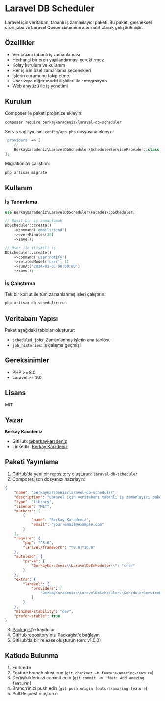 # Laravel DB Scheduler

Laravel için veritabanı tabanlı iş zamanlayıcı paketi. Bu paket, geleneksel cron jobs ve Laravel Queue sistemine alternatif olarak geliştirilmiştir.

## Özellikler

- Veritabanı tabanlı iş zamanlaması
- Herhangi bir cron yapılandırması gerektirmez
- Kolay kurulum ve kullanım
- Her iş için özel zamanlama seçenekleri
- İşlerin durumunu takip etme
- User veya diğer model ilişkileri ile entegrasyon
- Web arayüzü ile iş yönetimi

## Kurulum

Composer ile paketi projenize ekleyin:

```bash
composer require berkaykaradeniz/laravel-db-scheduler
```

Servis sağlayıcısını `config/app.php` dosyasına ekleyin:

```php
'providers' => [
    // ...
    BerkayKaradeniz\LaravelDbScheduler\SchedulerServiceProvider::class,
];
```

Migrationları çalıştırın:

```bash
php artisan migrate
```

## Kullanım

### İş Tanımlama

```php
use BerkayKaradeniz\LaravelDbScheduler\Facades\DbScheduler;

// Basit bir iş zamanlamak
DbScheduler::create()
    ->command('emails:send')
    ->everyMinutes(30)
    ->save();

// User ile ilişkili iş
DbScheduler::create()
    ->command('user:notify')
    ->relatedModel('user', 1)
    ->runAt('2024-01-01 00:00:00')
    ->save();
```

### İş Çalıştırma

Tek bir komut ile tüm zamanlanmış işleri çalıştırın:

```bash
php artisan db-scheduler:run
```

## Veritabanı Yapısı

Paket aşağıdaki tabloları oluşturur:

- `scheduled_jobs`: Zamanlanmış işlerin ana tablosu
- `job_histories`: İş çalışma geçmişi

## Gereksinimler

- PHP >= 8.0
- Laravel >= 9.0

## Lisans

MIT

## Yazar

**Berkay Karadeniz**
- GitHub: [@berkaykaradeniz](https://github.com/berkaykaradeniz)
- LinkedIn: [Berkay Karadeniz](https://www.linkedin.com/in/berkay-karadeniz-60126b12b/)

## Paketi Yayınlama

1. GitHub'da yeni bir repository oluşturun: `laravel-db-scheduler`
2. Composer.json dosyanızı hazırlayın:
```json
{
    "name": "berkaykaradeniz/laravel-db-scheduler",
    "description": "Laravel için veritabanı tabanlı iş zamanlayıcı paketi",
    "type": "library",
    "license": "MIT",
    "authors": [
        {
            "name": "Berkay Karadeniz",
            "email": "your-email@example.com"
        }
    ],
    "require": {
        "php": "^8.0",
        "laravel/framework": "^9.0|^10.0"
    },
    "autoload": {
        "psr-4": {
            "BerkayKaradeniz\\LaravelDbScheduler\\": "src/"
        }
    },
    "extra": {
        "laravel": {
            "providers": [
                "BerkayKaradeniz\\LaravelDbScheduler\\SchedulerServiceProvider"
            ]
        }
    },
    "minimum-stability": "dev",
    "prefer-stable": true
}
```

3. [Packagist](https://packagist.org)'e kaydolun
4. GitHub repository'nizi Packagist'e bağlayın
5. GitHub'da bir release oluşturun (örn: v1.0.0)

## Katkıda Bulunma

1. Fork edin
2. Feature branch oluşturun (`git checkout -b feature/amazing-feature`)
3. Değişikliklerinizi commit edin (`git commit -m 'feat: Add amazing feature'`)
4. Branch'inizi push edin (`git push origin feature/amazing-feature`)
5. Pull Request oluşturun 